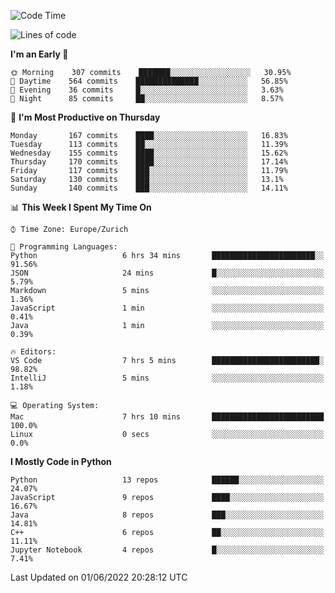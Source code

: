 <!--START_SECTION:waka-->
![Code Time](http://img.shields.io/badge/Code%20Time-0%20secs-blue)

![Lines of code](https://img.shields.io/badge/From%20Hello%20World%20I%27ve%20Written-13%20Million%20lines%20of%20code-blue)

**I'm an Early 🐤** 

```text
🌞 Morning    307 commits    ███████░░░░░░░░░░░░░░░░░░   30.95% 
🌆 Daytime    564 commits    ██████████████░░░░░░░░░░░   56.85% 
🌃 Evening    36 commits     █░░░░░░░░░░░░░░░░░░░░░░░░   3.63% 
🌙 Night      85 commits     ██░░░░░░░░░░░░░░░░░░░░░░░   8.57%

```
📅 **I'm Most Productive on Thursday** 

```text
Monday       167 commits    ████░░░░░░░░░░░░░░░░░░░░░   16.83% 
Tuesday      113 commits    ██░░░░░░░░░░░░░░░░░░░░░░░   11.39% 
Wednesday    155 commits    ████░░░░░░░░░░░░░░░░░░░░░   15.62% 
Thursday     170 commits    ████░░░░░░░░░░░░░░░░░░░░░   17.14% 
Friday       117 commits    ███░░░░░░░░░░░░░░░░░░░░░░   11.79% 
Saturday     130 commits    ███░░░░░░░░░░░░░░░░░░░░░░   13.1% 
Sunday       140 commits    ███░░░░░░░░░░░░░░░░░░░░░░   14.11%

```


📊 **This Week I Spent My Time On** 

```text
⌚︎ Time Zone: Europe/Zurich

💬 Programming Languages: 
Python                   6 hrs 34 mins       ███████████████████████░░   91.56% 
JSON                     24 mins             █░░░░░░░░░░░░░░░░░░░░░░░░   5.79% 
Markdown                 5 mins              ░░░░░░░░░░░░░░░░░░░░░░░░░   1.36% 
JavaScript               1 min               ░░░░░░░░░░░░░░░░░░░░░░░░░   0.41% 
Java                     1 min               ░░░░░░░░░░░░░░░░░░░░░░░░░   0.39%

🔥 Editors: 
VS Code                  7 hrs 5 mins        ████████████████████████░   98.82% 
IntelliJ                 5 mins              ░░░░░░░░░░░░░░░░░░░░░░░░░   1.18%

💻 Operating System: 
Mac                      7 hrs 10 mins       █████████████████████████   100.0% 
Linux                    0 secs              ░░░░░░░░░░░░░░░░░░░░░░░░░   0.0%

```

**I Mostly Code in Python** 

```text
Python                   13 repos            ██████░░░░░░░░░░░░░░░░░░░   24.07% 
JavaScript               9 repos             ████░░░░░░░░░░░░░░░░░░░░░   16.67% 
Java                     8 repos             ███░░░░░░░░░░░░░░░░░░░░░░   14.81% 
C++                      6 repos             ██░░░░░░░░░░░░░░░░░░░░░░░   11.11% 
Jupyter Notebook         4 repos             █░░░░░░░░░░░░░░░░░░░░░░░░   7.41%

```



 Last Updated on 01/06/2022 20:28:12 UTC
<!--END_SECTION:waka-->　　
